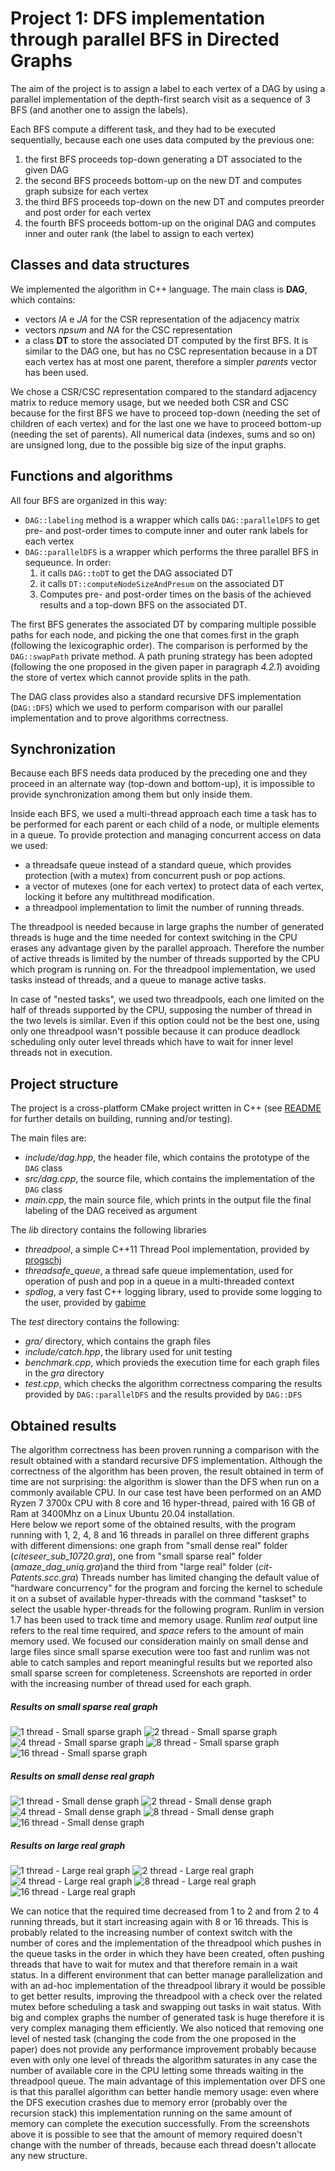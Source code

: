 # Project 1: DFS implementation through parallel BFS in Directed Graphs

The aim of the project is to assign a label to each vertex of a DAG by using a parallel implementation of the depth-first search visit as a sequence of 3 BFS (and another one to assign the labels).

Each BFS compute a different task, and they had to be executed sequentially, because each one uses data computed by the previous one:

1. the first BFS proceeds top-down generating a DT associated to the given DAG
2. the second BFS proceeds bottom-up on the new DT and computes graph subsize for each vertex
3. the third BFS proceeds top-down on the new DT and computes preorder and post order for each vertex
4. the fourth BFS proceeds bottom-up on the original DAG and computes inner and outer rank (the label to assign to each vertex)

## Classes and data structures

We implemented the algorithm in C++ language.
The main class is **DAG**, which contains:

- vectors _IA_ e _JA_ for the CSR representation of the adjacency matrix
- vectors _npsum_ and _NA_ for the CSC representation
- a class **DT** to store the associated DT computed by the first BFS. It is similar to the DAG one, but has no CSC representation because in a DT each vertex has at most one parent, therefore a simpler _parents_ vector has been used.

We chose a CSR/CSC representation compared to the standard adjacency matrix to reduce memory usage, but we needed both CSR and CSC because for the first BFS we have to proceed top-down (needing the set of children of each vertex) and for the last one we have to proceed bottom-up (needing the set of parents).
All numerical data (indexes, sums and so on) are unsigned long, due to the possible big size of the input graphs.

## Functions and algorithms

All four BFS are organized in this way:

- `DAG::labeling` method is a wrapper which calls `DAG::parallelDFS` to get pre- and post-order times to compute inner and outer rank labels for each vertex
- `DAG::parallelDFS` is a wrapper which performs the three parallel BFS in sequeunce. In order:
  1. it calls `DAG::toDT` to get the DAG associated DT
  2. it calls `DT::computeNodeSizeAndPresum` on the associated DT
  3. Computes pre- and post-order times on the basis of the achieved results and a top-down BFS on the associated DT.

The first BFS generates the associated DT by comparing multiple possible paths for each node, and picking the one that comes first in the graph (following the lexicographic order). The comparison is performed by the `DAG::swapPath` private method. A path pruning strategy has been adopted (following the one proposed in the given paper in paragraph _4.2.1_) avoiding the store of vertex which cannot provide splits in the path.

The DAG class provides also a standard recursive DFS implementation (`DAG::DFS`) which we used to perform comparison with our parallel implementation and to prove algorithms correctness.

## Synchronization

Because each BFS needs data produced by the preceding one and they proceed in an alternate way (top-down and bottom-up), it is impossible to provide synchronization among them but only inside them.

Inside each BFS, we used a multi-thread approach each time a task has to be performed for each parent or each child of a node, or multiple elements in a queue.
To provide protection and managing concurrent access on data we used:

- a threadsafe queue instead of a standard queue, which provides protection (with a mutex) from concurrent push or pop actions.
- a vector of mutexes (one for each vertex) to protect data of each vertex, locking it before any multithread modification.
- a threadpool implementation to limit the number of running threads.

The threadpool is needed because in large graphs the number of generated threads is huge and the time needed for context switching in the CPU erases any advantage given by the parallel approach. Therefore the number of active threads is limited by the number of threads supported by the CPU which program is running on. For the threadpool implementation, we used tasks instead of threads, and a queue to manage active tasks.

In case of "nested tasks", we used two threadpools, each one limited on the half of threads supported by the CPU, supposing the number of thread in the two levels is similar. Even if this option could not be the best one, using only one threadpool wasn't possible because it can produce deadlock scheduling only outer level threads which have to wait for inner level threads not in execution.

## Project structure

The project is a cross-platform CMake project written in C++ (see [README](README.md) for further details on building, running and/or testing).

The main files are:

- _include/dag.hpp_, the header file, which contains the prototype of the `DAG` class
- _src/dag.cpp_, the source file, which contains the implementation of the `DAG` class
- _main.cpp_, the main source file, which prints in the output file the final labeling of the DAG received as argument

The _lib_ directory contains the following libraries

- _threadpool_, a simple C++11 Thread Pool implementation, provided by [progschj](https://github.com/progschj/ThreadPool)
- _threadsafe_queue_, a thread safe queue implementation, used for operation of push and pop in a queue in a multi-threaded context
- _spdlog_, a very fast C++ logging library, used to provide some logging to the user, provided by [gabime](https://github.com/gabime/spdlog)

The _test_ directory contains the following:

- _gra/_ directory, which contains the graph files
- _include/catch.hpp_, the library used for unit testing
- _benchmark.cpp_, which provieds the execution time for each graph files in the _gra_ directory
- _test.cpp_, which checks the algorithm correctness comparing the results provided by `DAG::parallelDFS` and the results provided by `DAG::DFS`

## Obtained results 
The algorithm correctness has been proven running a comparison with the result obtained with a standard recursive DFS implementation. 
Although the correctness of the algorithm has been proven, the result obtained in term of time are not surprising: the algorithm is slower than the DFS when run on a commonly available CPU. 
In our case test have been performed on an AMD Ryzen 7 3700x CPU with 8 core and 16 hyper-thread, paired with 16 GB of Ram at 3400Mhz on a Linux Ubuntu 20.04 installation.  
Here below we report some of the obtained results, with the program running with 1, 2, 4, 8 and 16 threads in parallel on three different graphs with different dimensions: one graph from "small dense real" folder (*citeseer_sub_10720.gra*), one from "small sparse real" folder (*amaze_dag_uniq.gra*)and the third from "large real" folder (*cit-Patents.scc.gra*)
Threads number has limited changing the default value of "hardware concurrency" for the program and forcing the kernel to schedule it on a subset of available hyper-threads with the command "taskset" to select the usable hyper-threads for the following program. Runlim in version 1.7 has been used to track time and memory usage. 
Runlim *real* output line refers to the real time required, and *space* refers to the amount of main memory used. 
We focused our consideration mainly on small dense and large files since small sparse execution were too fast and runlim was not able to catch samples and report meaningful results but we reported also small sparse screen for completeness. 
Screenshots are reported in order with the increasing number of thread used for each graph.

##### Results on small sparse real graph 
![1 thread - Small sparse graph](screen/1T_SS.png)
![2 thread - Small sparse graph](screen/2T_SS.png)
![4 thread - Small sparse graph](screen/4T_SS.png)
![8 thread - Small sparse graph](screen/8T_SS.png)
![16 thread - Small sparse graph](screen/16T_SS.png) 

##### Results on small dense real graph 
![1 thread - Small dense graph](screen/1T_SD.png)
![2 thread - Small dense graph](screen/2T_SD.png)
![4 thread - Small dense graph](screen/4T_SD.png)
![8 thread - Small dense graph](screen/8T_SD.png)
![16 thread - Small dense graph](screen/16T_SD.png) 

##### Results on large real graph 
![1 thread - Large real graph](screen/1T_LR2.png)
![2 thread - Large real graph](screen/2T_LR2.png)
![4 thread - Large real graph](screen/4T_LR2.png)
![8 thread - Large real graph](screen/8T_LR2.png)
![16 thread - Large real graph](screen/16T_LR2.png) 


We can notice that the required time decreased from 1 to 2 and from 2 to 4 running threads, but it start increasing again with 8 or 16 threads. 
This is probably related to the increasing number of context switch with the number of cores and the implementation of the threadpool which pushes in the queue tasks in the order in which they have been created, often pushing threads that have to wait for mutex and that therefore remain in a wait status. 
In a different environment that can better manage parallelization and with an ad-hoc implementation of the threadpool library it would be possible to get better results, improving the threadpool with a check over the related mutex before scheduling a task and swapping out tasks in wait status. 
With big and complex graphs the number of generated task is huge therefore it is very complex managing them efficiently. We also noticed that removing one level of nested task (changing the code from the one proposed in the paper) does not provide any performance improvement probably because even with only one level of threads the algorithm saturates in any case the number of available core in the CPU letting some threads waiting in the threadpool queue. 
The main advantage of this implementation over DFS one is that this parallel algorithm can better handle memory usage: even where the DFS execution crashes due to memory error (probably over the recursion stack) this implementation running on the same amount of memory can complete the execution successfully. From the screenshots above it is possible to see that the amount of memory required doesn't change with the number of threads, because each thread doesn't allocate any new structure. 

